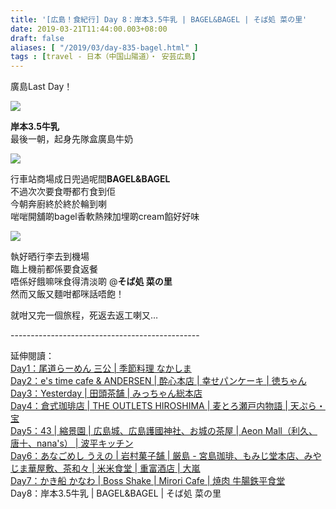 ```yaml
---
title: '[広島！食紀行] Day 8：岸本3.5牛乳 | BAGEL&BAGEL | そば処 菜の里'
date: 2019-03-21T11:44:00.003+08:00
draft: false
aliases: [ "/2019/03/day-835-bagel.html" ]
tags : [travel - 日本（中国山陽道）・ 安芸広島]
---
```


廣島Last Day！  

![](/images/hiroshima8.jpg)

**岸本3.5牛乳**  
最後一朝，起身先隊盒廣島牛奶  

![](/images/hiroshima8a.jpg)

行車站商場成日兜過呢間**BAGEL&BAGEL**  
不過次次要食嘢都冇食到佢  
今朝奔廚終於終於輪到喇  
啱啱開舖啲bagel香軟熱辣加埋啲cream餡好好味  

![](/images/hiroshima8b.jpg)

執好晒行李去到機場  
臨上機前都係要食返餐  
唔係好餓嘛咪食得清淡啲 @**そば処 菜の里**  
然而又飯又麵咁都咪話唔飽！  
  
  
就咁又完一個旅程，死返去返工喇又…  
  
\-----------------------------------------------  
  
延伸閱讀：  
[Day1：尾道らーめん 三公 | 季節料理 なかしま](https://www.hidie.net/2018/10/day-1.html)  
[Day2：e's time cafe & ANDERSEN | 酔心本店 | 幸せパンケーキ | 徳ちゃん](https://www.hidie.net/2018/10/day-2es-time-cafe-andersen.html)  
[Day3：Yesterday | 田頭茶舗 | みっちゃん総本店](https://www.hidie.net/2018/10/day-3yesterday.html)  
[Day4：倉式珈琲店 | THE OUTLETS HIROSHIMA | 麦とろ瀬戸内物語 | 天ぷら・宝](https://www.hidie.net/2018/10/day-4-outlets-hiroshima.html)  
[Day5：43 | 縮景園 | 広島城、広島護國神社、お城の茶屋 | Aeon Mall（利久、唐十、nana's） | 波平キッチン](https://www.hidie.net/2019/03/day-543-aeon-mallnanas.html)  
[Day6：あなごめし うえの | 岩村菓子舗 | 厳島 - 宮島珈琲、もみじ堂本店、みやじま華屋敷、茶和々 | 米米食堂 | 重富酒店 | 大嵐](https://www.hidie.net/2019/03/day-6.html)  
[Day7：かき船 かなわ | Boss Shake | Mirori Cafe | 焼肉 牛腸鉄平食堂](https://www.hidie.net/2019/03/day-7-boss-shake-mirori-cafe.html)  
Day8：岸本3.5牛乳 | BAGEL&BAGEL | そば処 菜の里